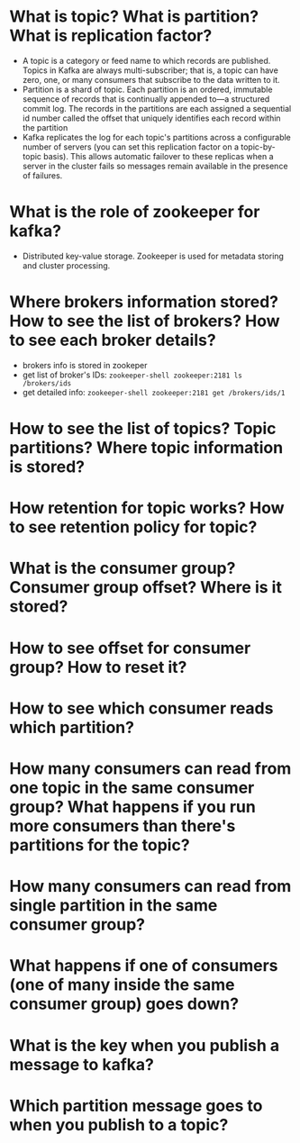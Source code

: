 # What is topic? What is partition? What is replication factor?
- A topic is a category or feed name to which records are published. Topics in Kafka are always multi-subscriber; that is, a topic can have zero, one, or many consumers that subscribe to the data written to it.
- Partition is a shard of topic. Each partition is an ordered, immutable sequence of records that is continually appended to—a structured commit log. The records in the partitions are each assigned a sequential id number called the offset that uniquely identifies each record within the partition
- Kafka replicates the log for each topic's partitions across a configurable number of servers (you can set this replication factor on a topic-by-topic basis). This allows automatic failover to these replicas when a server in the cluster fails so messages remain available in the presence of failures.
# What is the role of zookeeper for kafka?
- Distributed key-value storage. Zookeeper is used for metadata storing and cluster processing. 
# Where brokers information stored? How to see the list of brokers? How to see each broker details?
- brokers info is stored in zookeper
- get list of broker's IDs: `zookeeper-shell zookeeper:2181 ls /brokers/ids`
- get detailed info: `zookeeper-shell zookeeper:2181 get /brokers/ids/1`
# How to see the list of topics? Topic partitions? Where topic information is stored?
# How retention for topic works? How to see retention policy for topic?
# What is the consumer group? Consumer group offset? Where is it stored?

# How to see offset for consumer group? How to reset it?
# How to see which consumer reads which partition?
# How many consumers can read from one topic in the same consumer group? What happens if you run more consumers than there's partitions for the topic?
# How many consumers can read from single partition in the same consumer group?
# What happens if one of consumers (one of many inside the same consumer group) goes down?
# What is the key when you publish a message to kafka?
# Which partition message goes to when you publish to a topic?